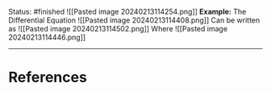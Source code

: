 Status: #finished 
![[Pasted image 20240213114254.png]]
**Example:**
The Differential Equation
![[Pasted image 20240213114408.png]]
Can be written as 
![[Pasted image 20240213114502.png]]
Where
![[Pasted image 20240213114446.png]]



---
# References
